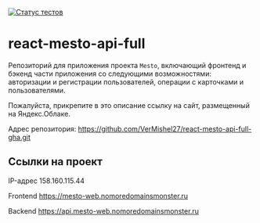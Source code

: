 [![Статус тестов](../../actions/workflows/tests.yml/badge.svg)](../../actions/workflows/tests.yml)

# react-mesto-api-full
Репозиторий для приложения проекта `Mesto`, включающий фронтенд и бэкенд части приложения со следующими возможностями: авторизации и регистрации пользователей, операции с карточками и пользователями.
  
Пожалуйста, прикрепите в это описание ссылку на сайт, размещенный на Яндекс.Облаке.

Адрес репозитория: https://github.com/VerMishel27/react-mesto-api-full-gha.git

## Ссылки на проект

IP-адрес 158.160.115.44

Frontend https://mesto-web.nomoredomainsmonster.ru

Backend https://api.mesto-web.nomoredomainsmonster.ru
